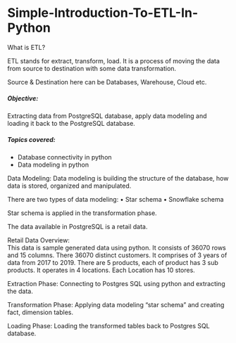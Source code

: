 # Simple-Introduction-To-ETL-In-Python


What is ETL?

ETL stands for extract, transform, load. It is a process of moving the data from source to destination with some data transformation.

Source & Destination here can be Databases, Warehouse, Cloud etc.

##### Objective:
Extracting data from PostgreSQL database, apply data modeling and loading it back to the PostgreSQL database.

##### Topics covered:
  * Database connectivity in python
  * Data modeling in python

Data Modeling:
Data modeling is building the structure of the database, how data is stored, organized and manipulated.

There are two types of data modeling:
  •	Star schema
  •	Snowflake schema

Star schema is applied in the transformation phase.

The data available in PostgreSQL is a retail data.

Retail Data Overview:	
This data is sample generated data using python.
It consists of 36070 rows and 15 columns. There 36070 distinct customers. It comprises of 3 years of data from 2017 to 2019. There are 5 products, each of product has 3 sub products. It operates in 4 locations. Each Location has 10 stores.

Extraction Phase:
Connecting to Postgres SQL using python and extracting the data. 

Transformation Phase:
Applying data modeling “star schema” and creating fact, dimension tables.

Loading Phase:
Loading the transformed tables back to Postgres SQL database.
